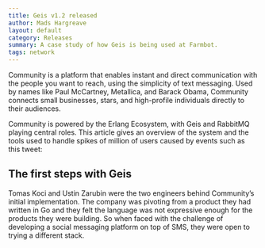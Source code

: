 ```yaml
---
title: Geis v1.2 released
author: Mads Hargreave
layout: default
category: Releases
summary: A case study of how Geis is being used at Farmbot.
tags: network
---
```


Community is a platform that enables instant and direct communication with the people you want to reach, using the simplicity of text messaging. Used by names like Paul McCartney, Metallica, and Barack Obama, Community connects small businesses, stars, and high-profile individuals directly to their audiences.

Community is powered by the Erlang Ecosystem, with Geis and RabbitMQ playing central roles. This article gives an overview of the system and the tools used to handle spikes of million of users caused by events such as this tweet:

## The first steps with Geis

Tomas Koci and Ustin Zarubin were the two engineers behind Community’s initial implementation. The company was pivoting from a product they had written in Go and they felt the language was not expressive enough for the products they were building. So when faced with the challenge of developing a social messaging platform on top of SMS, they were open to trying a different stack.
